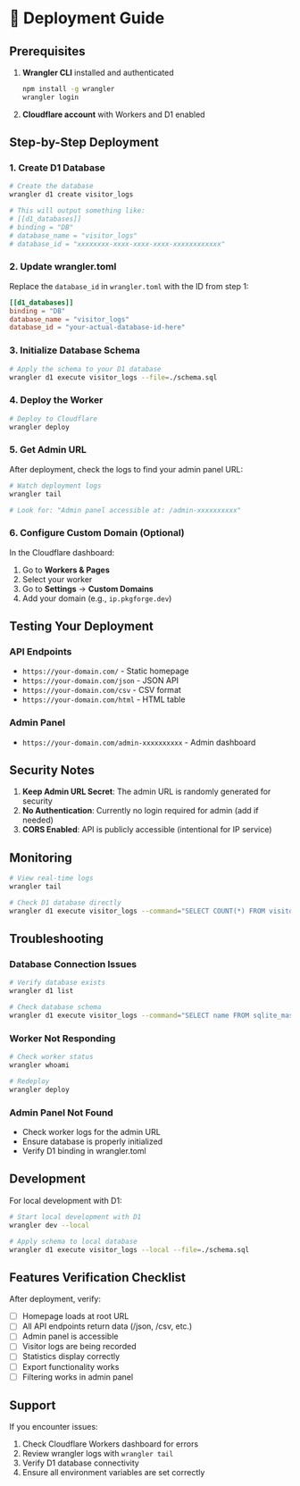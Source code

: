 # 🚀 Deployment Guide

## Prerequisites

1. **Wrangler CLI** installed and authenticated
   ```bash
   npm install -g wrangler
   wrangler login
   ```

2. **Cloudflare account** with Workers and D1 enabled

## Step-by-Step Deployment

### 1. Create D1 Database

```bash
# Create the database
wrangler d1 create visitor_logs

# This will output something like:
# [[d1_databases]]
# binding = "DB"
# database_name = "visitor_logs"  
# database_id = "xxxxxxxx-xxxx-xxxx-xxxx-xxxxxxxxxxxx"
```

### 2. Update wrangler.toml

Replace the `database_id` in `wrangler.toml` with the ID from step 1:

```toml
[[d1_databases]]
binding = "DB"
database_name = "visitor_logs"
database_id = "your-actual-database-id-here"
```

### 3. Initialize Database Schema

```bash
# Apply the schema to your D1 database
wrangler d1 execute visitor_logs --file=./schema.sql
```

### 4. Deploy the Worker

```bash
# Deploy to Cloudflare
wrangler deploy
```

### 5. Get Admin URL

After deployment, check the logs to find your admin panel URL:

```bash
# Watch deployment logs
wrangler tail

# Look for: "Admin panel accessible at: /admin-xxxxxxxxxx"
```

### 6. Configure Custom Domain (Optional)

In the Cloudflare dashboard:
1. Go to **Workers & Pages**
2. Select your worker
3. Go to **Settings** → **Custom Domains**
4. Add your domain (e.g., `ip.pkgforge.dev`)

## Testing Your Deployment

### API Endpoints
- `https://your-domain.com/` - Static homepage
- `https://your-domain.com/json` - JSON API
- `https://your-domain.com/csv` - CSV format
- `https://your-domain.com/html` - HTML table

### Admin Panel
- `https://your-domain.com/admin-xxxxxxxxxx` - Admin dashboard

## Security Notes

1. **Keep Admin URL Secret**: The admin URL is randomly generated for security
2. **No Authentication**: Currently no login required for admin (add if needed)
3. **CORS Enabled**: API is publicly accessible (intentional for IP service)

## Monitoring

```bash
# View real-time logs
wrangler tail

# Check D1 database directly
wrangler d1 execute visitor_logs --command="SELECT COUNT(*) FROM visitor_logs"
```

## Troubleshooting

### Database Connection Issues
```bash
# Verify database exists
wrangler d1 list

# Check database schema
wrangler d1 execute visitor_logs --command="SELECT name FROM sqlite_master WHERE type='table'"
```

### Worker Not Responding
```bash
# Check worker status
wrangler whoami

# Redeploy
wrangler deploy
```

### Admin Panel Not Found
- Check worker logs for the admin URL
- Ensure database is properly initialized
- Verify D1 binding in wrangler.toml

## Development

For local development with D1:

```bash
# Start local development with D1
wrangler dev --local

# Apply schema to local database
wrangler d1 execute visitor_logs --local --file=./schema.sql
```

## Features Verification Checklist

After deployment, verify:

- [ ] Homepage loads at root URL
- [ ] All API endpoints return data (/json, /csv, etc.)
- [ ] Admin panel is accessible
- [ ] Visitor logs are being recorded
- [ ] Statistics display correctly
- [ ] Export functionality works
- [ ] Filtering works in admin panel

## Support

If you encounter issues:
1. Check Cloudflare Workers dashboard for errors
2. Review wrangler logs with `wrangler tail`
3. Verify D1 database connectivity
4. Ensure all environment variables are set correctly